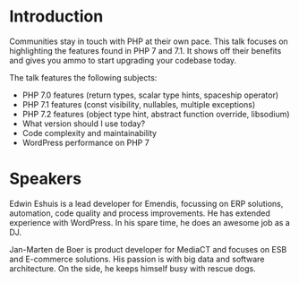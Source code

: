 # Introduction

Communities stay in touch with PHP at their own pace. This talk focuses on highlighting the features found in PHP 7 and 7.1. It shows off their benefits and gives you ammo to start upgrading your codebase today.

The talk features the following subjects:
* PHP 7.0 features (return types, scalar type hints, spaceship operator)
* PHP 7.1 features (const visibility, nullables, multiple exceptions)
* PHP 7.2 features (object type hint, abstract function override, libsodium)
* What version should I use today?
* Code complexity and maintainability
* WordPress performance on PHP 7

# Speakers

Edwin Eshuis is a lead developer for Emendis, focussing on ERP solutions,
automation, code quality and process improvements.
He has extended experience with WordPress.
In his spare time, he does an awesome job as a DJ.

Jan-Marten de Boer is product developer for MediaCT and focuses on ESB and
E-commerce solutions.
His passion is with big data and software architecture.
On the side, he keeps himself busy with rescue dogs.

